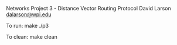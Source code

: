 Networks Project 3 - Distance Vector Routing Protocol
David Larson
dalarson@wpi.edu

To run:
	make
	./p3

To clean:
	make clean


